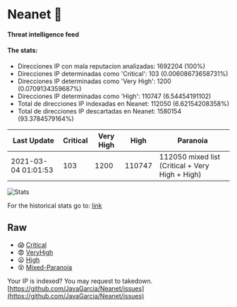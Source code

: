 # Neanet :hocho:
#### Threat intelligence feed
#### The stats:

- Direcciones IP con mala reputacion analizadas: 1692204 (100%)
- Direcciones IP determinadas como 'Critical':  103 (0.00608673658731%)
- Direcciones IP determinadas como 'Very High':  1200 (0.0709134359687%)
- Direcciones IP determinadas como 'High':  110747 (6.54454191102)
- Total de direcciones IP indexadas en Neanet:  112050 (6.62154208358%)
- Total de direcciones IP descartadas en Neanet:  1580154 (93.3784579164%)

| Last Update | Critical | Very High | High | Paranoia |
| --- | --- | --- | --- | --- |
| 2021-03-04 01:01:53 | 103 | 1200 | 110747 | 112050 mixed list (Critical + Very High + High)|

![Stats](https://docs.google.com/spreadsheets/d/e/2PACX-1vSnaNMIXVabIpDJjufMlzH7poXnshF3mgd8Is1g9ytUEzVsP5my4Trn8f-xkoLLQ38xpL3HtmUexLo6/pubchart?oid=501124687&format=image)

For the historical stats go to: [link](/stats.csv)
## Raw
- :scream: [Critical](https://raw.githubusercontent.com/JavaGarcia/Neanet/master/blacklists/neanet_critical.txt)
- :fearful: [VeryHigh](https://raw.githubusercontent.com/JavaGarcia/Neanet/master/blacklists/neanet_veryHigh.txtt)
- :frowning: [High](https://raw.githubusercontent.com/JavaGarcia/Neanet/master/blacklists/neanet_high.txt)
- :dizzy_face: [Mixed-Paranoia](https://raw.githubusercontent.com/JavaGarcia/Neanet/master/blacklists/neanet_all.txt)


Your IP is indexed? You may request to takedown. [https://github.com/JavaGarcia/Neanet/issues](https://github.com/JavaGarcia/Neanet/issues)
































































































































































































































































































































































































































































































































































































































































































































































































































































































































































































































































































































































































































































































































































































































































































































































































































































































































































































































































































































































































































































































































































































































































































































































































































































































































































































































































































































































































































































































































































































































































































































































































































































































































































































































































































































































































































































































































































































































































































































































































































































































































































































































































































































































































































































































































































































































































































































































































